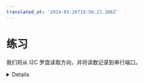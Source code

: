 ```yaml
---
translated_at: '2024-03-26T10:56:22.266Z'
---
```


# 练习

我们将从 I2C 罗盘读取方向，并将读数记录到串行端口。

<details>

查看练习后，您可以查看提供的[解决方案]。

[解决方案]: solutions-morning.md

</details>
